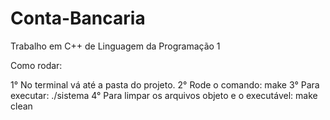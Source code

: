 # Conta-Bancaria
Trabalho em C++ de Linguagem da Programação 1

Como rodar:

1° No terminal vá até a pasta do projeto.
2° Rode o comando: make
3° Para executar: ./sistema
4° Para limpar os arquivos objeto e o executável: make clean
